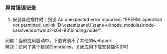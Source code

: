 ### 异常错误记录

1. 安装其他插件时：报错 An unexpected error occurred: "EPERM: operation not permitted, unlink 'D:\\cztest\\zaneUI\\zane-ui\\node_modules\\node-sass\\vendor\\win32-x64-83\\binding.node'".

问题：当前应用启动中，下载安装不了其他的webpack  
解决：访问了某个错误的modules，关闭应用下载安装插件即可